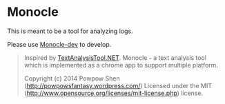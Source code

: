Monocle
========

This is meant to be a tool for analyzing logs.

Please use [Monocle-dev] to develop.

> Inspired by [TextAnalysisTool.NET].
> Monocle - a text analysis tool which is implemented as a chrome app to support multiple platform.
>
> Copyright (c) 2014 Powpow Shen (http://powpowsfantasy.wordpress.com/)
> Licensed under the MIT (http://www.opensource.org/licenses/mit-license.php) license.

[Monocle-dev]: https://github.com/Powpow-Shen/Monocle-dev/
[TextAnalysisTool.NET]: http://blogs.msdn.com/b/delay/archive/2007/06/21/powerful-log-file-analysis-for-everyone-releasing-textanalysistool-net.aspx
